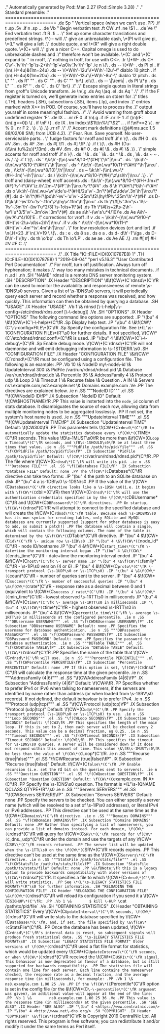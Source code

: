 .\" Automatically generated by Pod::Man 2.27 (Pod::Simple 3.28)
.\"
.\" Standard preamble:
.\" ========================================================================
.de Sp \" Vertical space (when we can't use .PP)
.if t .sp .5v
.if n .sp
..
.de Vb \" Begin verbatim text
.ft CW
.nf
.ne \\$1
..
.de Ve \" End verbatim text
.ft R
.fi
..
.\" Set up some character translations and predefined strings.  \*(-- will
.\" give an unbreakable dash, \*(PI will give pi, \*(L" will give a left
.\" double quote, and \*(R" will give a right double quote.  \*(C+ will
.\" give a nicer C++.  Capital omega is used to do unbreakable dashes and
.\" therefore won't be available.  \*(C` and \*(C' expand to `' in nroff,
.\" nothing in troff, for use with C<>.
.tr \(*W-
.ds C+ C\v'-.1v'\h'-1p'\s-2+\h'-1p'+\s0\v'.1v'\h'-1p'
.ie n \{\
.    ds -- \(*W-
.    ds PI pi
.    if (\n(.H=4u)&(1m=24u) .ds -- \(*W\h'-12u'\(*W\h'-12u'-\" diablo 10 pitch
.    if (\n(.H=4u)&(1m=20u) .ds -- \(*W\h'-12u'\(*W\h'-8u'-\"  diablo 12 pitch
.    ds L" ""
.    ds R" ""
.    ds C` ""
.    ds C' ""
'br\}
.el\{\
.    ds -- \|\(em\|
.    ds PI \(*p
.    ds L" ``
.    ds R" ''
.    ds C`
.    ds C'
'br\}
.\"
.\" Escape single quotes in literal strings from groff's Unicode transform.
.ie \n(.g .ds Aq \(aq
.el       .ds Aq '
.\"
.\" If the F register is turned on, we'll generate index entries on stderr for
.\" titles (.TH), headers (.SH), subsections (.SS), items (.Ip), and index
.\" entries marked with X<> in POD.  Of course, you'll have to process the
.\" output yourself in some meaningful fashion.
.\"
.\" Avoid warning from groff about undefined register 'F'.
.de IX
..
.nr rF 0
.if \n(.g .if rF .nr rF 1
.if (\n(rF:(\n(.g==0)) \{
.    if \nF \{
.        de IX
.        tm Index:\\$1\t\\n%\t"\\$2"
..
.        if !\nF==2 \{
.            nr % 0
.            nr F 2
.        \}
.    \}
.\}
.rr rF
.\"
.\" Accent mark definitions (@(#)ms.acc 1.5 88/02/08 SMI; from UCB 4.2).
.\" Fear.  Run.  Save yourself.  No user-serviceable parts.
.    \" fudge factors for nroff and troff
.if n \{\
.    ds #H 0
.    ds #V .8m
.    ds #F .3m
.    ds #[ \f1
.    ds #] \fP
.\}
.if t \{\
.    ds #H ((1u-(\\\\n(.fu%2u))*.13m)
.    ds #V .6m
.    ds #F 0
.    ds #[ \&
.    ds #] \&
.\}
.    \" simple accents for nroff and troff
.if n \{\
.    ds ' \&
.    ds ` \&
.    ds ^ \&
.    ds , \&
.    ds ~ ~
.    ds /
.\}
.if t \{\
.    ds ' \\k:\h'-(\\n(.wu*8/10-\*(#H)'\'\h"|\\n:u"
.    ds ` \\k:\h'-(\\n(.wu*8/10-\*(#H)'\`\h'|\\n:u'
.    ds ^ \\k:\h'-(\\n(.wu*10/11-\*(#H)'^\h'|\\n:u'
.    ds , \\k:\h'-(\\n(.wu*8/10)',\h'|\\n:u'
.    ds ~ \\k:\h'-(\\n(.wu-\*(#H-.1m)'~\h'|\\n:u'
.    ds / \\k:\h'-(\\n(.wu*8/10-\*(#H)'\z\(sl\h'|\\n:u'
.\}
.    \" troff and (daisy-wheel) nroff accents
.ds : \\k:\h'-(\\n(.wu*8/10-\*(#H+.1m+\*(#F)'\v'-\*(#V'\z.\h'.2m+\*(#F'.\h'|\\n:u'\v'\*(#V'
.ds 8 \h'\*(#H'\(*b\h'-\*(#H'
.ds o \\k:\h'-(\\n(.wu+\w'\(de'u-\*(#H)/2u'\v'-.3n'\*(#[\z\(de\v'.3n'\h'|\\n:u'\*(#]
.ds d- \h'\*(#H'\(pd\h'-\w'~'u'\v'-.25m'\f2\(hy\fP\v'.25m'\h'-\*(#H'
.ds D- D\\k:\h'-\w'D'u'\v'-.11m'\z\(hy\v'.11m'\h'|\\n:u'
.ds th \*(#[\v'.3m'\s+1I\s-1\v'-.3m'\h'-(\w'I'u*2/3)'\s-1o\s+1\*(#]
.ds Th \*(#[\s+2I\s-2\h'-\w'I'u*3/5'\v'-.3m'o\v'.3m'\*(#]
.ds ae a\h'-(\w'a'u*4/10)'e
.ds Ae A\h'-(\w'A'u*4/10)'E
.    \" corrections for vroff
.if v .ds ~ \\k:\h'-(\\n(.wu*9/10-\*(#H)'\s-2\u~\d\s+2\h'|\\n:u'
.if v .ds ^ \\k:\h'-(\\n(.wu*10/11-\*(#H)'\v'-.4m'^\v'.4m'\h'|\\n:u'
.    \" for low resolution devices (crt and lpr)
.if \n(.H>23 .if \n(.V>19 \
\{\
.    ds : e
.    ds 8 ss
.    ds o a
.    ds d- d\h'-1'\(ga
.    ds D- D\h'-1'\(hy
.    ds th \o'bp'
.    ds Th \o'LP'
.    ds ae ae
.    ds Ae AE
.\}
.rm #[ #] #H #V #F C
.\" ========================================================================
.\"
.IX Title "IO::FILE=IO(0X10787E8) 1"
.TH IO::FILE=IO(0X10787E8) 1 "2019-08-04" "perl v5.16.3" "User Contributed Perl Documentation"
.\" For nroff, turn off justification.  Always turn off hyphenation; it makes
.\" way too many mistakes in technical documents.
.if n .ad l
.nh
.SH "NAME"
rdnsd is a remote DNS server monitoring system.
.SH "DESCRIPTION"
.IX Header "DESCRIPTION"
\&\f(CW\*(C`rdnsd\*(C'\fR can be used to monitor the availability and responsiveness of
remote \s-1DNS\s0 servers. Given a list of \s-1DNS\s0 servers, it will periodically
query each server and record whether a response was received, and how
quickly. This information can then be obtained by querying a database.
.SH "USAGE"
.IX Header "USAGE"
.Vb 1
\&        rdnsd [\-\-help|\-\-config=/etc/rdnsd/rdns.conf [\-\-debug]]
.Ve
.SH "OPTIONS"
.IX Header "OPTIONS"
The following command line options are supported:
.IP "\(bu" 4
\&\f(CW\*(C`\-\-help\*(C'\fR
.Sp
Display help text.
.IP "\(bu" 4
\&\f(CW\*(C`\-\-config=FILE\*(C'\fR
.Sp
Specify the configuration file. See \*(L"\s-1CONFIGURATION FILE\*(R"\s0 for further
details. If not specified, \f(CW\*(C`/etc/rdnsd/rdnsd.conf\*(C'\fR is used.
.IP "\(bu" 4
\&\f(CW\*(C`\-\-debug\*(C'\fR
.Sp
Enable debug mode. \f(CW\*(C`rdnsd\*(C'\fR will not daemonise and will emit debugging
information to \s-1STDERR.\s0
.SH "CONFIGURATION FILE"
.IX Header "CONFIGURATION FILE"
\&\f(CW\*(C`rdnsd\*(C'\fR must be configured using a configuration file. The following
is an example:
.PP
.Vb 10
\&        NodeID          my\-node\-id
\&        UpdateInterval  300
\&        PidFile         /var/run/rdnsd/rdnsd.pid
\&        Database        /var/run/rdnsd/rdnsd.db
\&        Percentile      95
\&        AddressFamily   4
\&        Protocol        udp
\&        Loop            3
\&        Timeout         1
\&        Recurse         false
\&        Question        . A IN
\&        Servers         ns1.example.com,ns2.example.net
\&        Domains         example.com
.Ve
.PP
The directives are explained below.
.ie n .SS """NodeID ID"""
.el .SS "\f(CWNodeID ID\fP"
.IX Subsection "NodeID ID"
Default: \f(CW$HOSTNAME\fR
.PP
This value is insterted into the `node_id` column of stats database. It
disambiguates the source of each row, allowing data from multiple
monitoring nodes to be aggregated losslessly.
.PP
If not set, the system's host name is used.
.ie n .SS """UpdateInterval TIME"""
.el .SS "\f(CWUpdateInterval TIME\fP"
.IX Subsection "UpdateInterval TIME"
Default: \f(CW300\fR
.PP
This parameter tells \f(CW\*(C`rdnsd\*(C'\fR to automatically update the statistics
database every \f(CW\*(C`TIME\*(C'\fR seconds. This value \fB\s-1MUST\s0\fR be more than
\&\f(CW\*(C`Loop x Timeout\*(C'\fR seconds, and \fB\s-1SHOULD\s0\fR be at least three times that
value.
.ie n .SS """PidFile /path/to/pid/file"""
.el .SS "\f(CWPidFile /path/to/pid/file\fP"
.IX Subsection "PidFile /path/to/pid/file"
Default: \f(CW\*(C`/var/run/rdnsd/rdnsd.pid\*(C'\fR
.PP
The file where \f(CW\*(C`rdnsd\*(C'\fR will write its pid.
.ie n .SS """Database FILE"""
.el .SS "\f(CWDatabase FILE\fP"
.IX Subsection "Database FILE"
Default: none
.PP
The \f(CW\*(C`Database\*(C'\fR directive can take two forms:
.IP "\(bu" 4
the path to an SQLite database on disk
.IP "\(bu" 4
a \s-1DBI\s0 \s-1DSN\s0
.PP
If the value of the \f(CW\*(C`Database\*(C'\fR directive looks like a \s-1DSN \s0(i.e.
it begins with \f(CW\*(C`dbi:\*(C'\fR) then \f(CW\*(C`rdnsd\*(C'\fR will use the authentication
credentials specified in by the \f(CW\*(C`DBUsername\*(C'\fR and \f(CW\*(C`DBPassword\*(C'\fR
directives.
.PP
On startup, \f(CW\*(C`rdnsd\*(C'\fR will attempt to connect to the specified
database and will create the \f(CW\*(C`rdnsd\*(C'\fR table. Because each \s-1RDBMS\s0
has its own syntax for creating tables, only SQLite and MySQL
databases are currently supported (support for other databases
is easy to add, so submit a patch!)
.PP
The database will contain a single, which will contain the
following columns. The name of the table is determined by the
\&\f(CW\*(C`DTable\*(C'\fR directive.
.IP "\(bu" 4
\&\f(CW\*(C`id\*(C'\fR \- unique row \s-1ID\s0
.IP "\(bu" 4
\&\f(CW\*(C`node_id\*(C'\fR \- node ID/hostname
.IP "\(bu" 4
\&\f(CW\*(C`start_time\*(C'\fR \- date+time the monitoring interval began
.IP "\(bu" 4
\&\f(CW\*(C`ends_time\*(C'\fR \- date+time the monitoring interval ended
.IP "\(bu" 4
\&\f(CW\*(C`host\*(C'\fR \- server name
.IP "\(bu" 4
\&\f(CW\*(C`family\*(C'\fR \- \s-1IP\s0 version (4 or 6)
.IP "\(bu" 4
\&\f(CW\*(C`proto\*(C'\fR \- transport protocol (\s-1UDP\s0 or \s-1TCP\s0)
.IP "\(bu" 4
\&\f(CW\*(C`count\*(C'\fR \- number of queries sent to the server
.IP "\(bu" 4
\&\f(CW\*(C`success\*(C'\fR \- number of successful queries
.IP "\(bu" 4
\&\f(CW\*(C`rate\*(C'\fR \- response rate as a decimal between 0 and 1 (equivalent
to \f(CW\*(C`success / rate\*(C'\fR)
.IP "\(bu" 4
\&\f(CW\*(C`min_time\*(C'\fR \- lowest observed \s-1RTT\s0 in milliseconds
.IP "\(bu" 4
\&\f(CW\*(C`time\*(C'\fR \- average \s-1RTT\s0 in milliseconds
.IP "\(bu" 4
\&\f(CW\*(C`time\*(C'\fR \- highest observed \s-1RTT\s0 in milliseconds
.IP "\(bu" 4
\&\f(CW\*(C`percentile_time\*(C'\fR \- average \s-1RTT\s0 in milliseconds at the
configured percentile.
.ie n .SS """DBUsername USERNAME"""
.el .SS "\f(CWDBUsername USERNAME\fP"
.IX Subsection "DBUsername USERNAME"
Default: none
.PP
Specifies the username for database authentication.
.ie n .SS """DBPassword PASSWORD"""
.el .SS "\f(CWDBPassword PASSWORD\fP"
.IX Subsection "DBPassword PASSWORD"
Default: none
.PP
Specifies the password for database authentication.
.ie n .SS """DBTable TABLE"""
.el .SS "\f(CWDBTable TABLE\fP"
.IX Subsection "DBTable TABLE"
Default: \f(CW\*(C`rdnsd\*(C'\fR
.PP
Specifies the name of the table that \f(CW\*(C`rdnsd\*(C'\fR will use.
.ie n .SS """Percentile PERCENTILE"""
.el .SS "\f(CWPercentile PERCENTILE\fP"
.IX Subsection "Percentile PERCENTILE"
Default: none
.PP
If this option is set, \f(CW\*(C`rdnsd\*(C'\fR will calculate the response time at the
given percentile.
.ie n .SS """AddressFamily (4|6)"""
.el .SS "\f(CWAddressFamily (4|6)\fP"
.IX Subsection "AddressFamily (4|6)"
Default: \f(CW4\fR
.PP
Specifies whether to prefer IPv4 or IPv6 when talking to nameservers, if
the servers are identified by name rather than address (or when loaded
from \s-1SRV\s0 records). If not defined, the default behaviour is to prefer
IPv4.
.ie n .SS """Protocol (udp|tcp)"""
.el .SS "\f(CWProtocol (udp|tcp)\fP"
.IX Subsection "Protocol (udp|tcp)"
Default: \f(CW\*(C`udp\*(C'\fR
.PP
Specify the transport protocol (\s-1UDP\s0 or \s-1TCP\s0) to use.
.ie n .SS """Loop SECONDS"""
.el .SS "\f(CWLoop SECONDS\fP"
.IX Subsection "Loop SECONDS"
Default: \f(CW3\fR
.PP
This specifies the length of the main loop. If this is set to 2, then
each server will be checked every 2 seconds. This value can be a decimal
fraction, eg 0.25.
.ie n .SS """Timeout SECONDS"""
.el .SS "\f(CWTimeout SECONDS\fP"
.IX Subsection "Timeout SECONDS"
Default: \f(CW1\fR
.PP
This specifies the timeout for \s-1DNS\s0 queries. A server will be considered
down if it does not respond within this amount of time. This value
\&\fB\s-1MUST\s0\fR be less than the value of \f(CW\*(C`Loop\*(C'\fR.
.ie n .SS """Recurse (true|false)"""
.el .SS "\f(CWRecurse (true|false)\fP"
.IX Subsection "Recurse (true|false)"
Default: \f(CW\*(C`false\*(C'\fR
.PP
Enable recursion (i.e. set the `rd` bit on the queries sent to servers).
.ie n .SS """Question QUESTION"""
.el .SS "\f(CWQuestion QUESTION\fP"
.IX Subsection "Question QUESTION"
Default: \f(CW\*(C`example.com. IN A\*(C'\fR
.PP
Specify the \s-1DNS\s0 question. The format is \*(L"\s-1QNAME QCLASS QTYPE\*(R".\s0
.ie n .SS """Servers SERVERS"""
.el .SS "\f(CWServers SERVERS\fP"
.IX Subsection "Servers SERVERS"
Default: none
.PP
Specify the servers to be checked. You can either specify a server name
(which will be resolved to a set of \s-1IP\s0 addresses), or literal IPv4 or
IPv6 addresses.
.PP
This directive can't be used at the same time as the \f(CW\*(C`Domains\*(C'\fR
directive.
.ie n .SS """Domains DOMAINS"""
.el .SS "\f(CWDomains DOMAINS\fP"
.IX Subsection "Domains DOMAINS"
Default: none
.PP
Rather than specifying a list of nameservers, you can provide a list of
domains instead. For each domain, \f(CW\*(C`rdnsd\*(C'\fR will query for \f(CW\*(C`SRV\*(C'\fR records
for \f(CW\*(C`_dns._udp\*(C'\fR under the domain and use the targets of any \f(CW\*(C`SRV\*(C'\fR
records returned.
.PP
The server list will be updated when the \s-1TTL\s0 on the \f(CW\*(C`SRV\*(C'\fR records
expires.
.PP
This directive can't be used at the same time as the \f(CW\*(C`Servers\*(C'\fR
directive.
.ie n .SS """StatsFile /path/to/stats/file"""
.el .SS "\f(CWStatsFile /path/to/stats/file\fP"
.IX Subsection "StatsFile /path/to/stats/file"
Default: none
.PP
\&\fBNote:\fR this is a legacy option to provide backwards compatibility with
older versions of \f(CW\*(C`rdnsd\*(C'\fR. It specifies a file to which \f(CW\*(C`rdnsd\*(C'\fR will
write statistics.
.PP
See \*(L"\s-1LEGACY STATISTICS FILE FORMAT\*(R"\s0 for further information.
.SH "RELOADING THE CONFIGURATION FILE"
.IX Header "RELOADING THE CONFIGURATION FILE"
\&\f(CW\*(C`rdnsd\*(C'\fR will reload its configuration if you send it a \f(CW\*(C`SIGHUP\*(C'\fR:
.PP
.Vb 1
\&        $ kill \-HUP \`cat /path/to/pid/file\`
.Ve
.SH "OBTAINING STATISTICS"
.IX Header "OBTAINING STATISTICS"
Every \f(CW\*(C`UpdateInterval\*(C'\fR seconds, \f(CW\*(C`rdnsd\*(C'\fR will write stats to the
database specified by \f(CW\*(C`Database\*(C'\fR, and, if set, the file specified by
\&\f(CW\*(C`StatsFile\*(C'\fR.
.PP
Once the database has been updated, \f(CW\*(C`rdnsd\*(C'\fR's internal data is reset,
so subsequent signals will produce fresh statistical data.
.SS "\s-1LEGACY STATISTICS FILE FORMAT\s0"
.IX Subsection "LEGACY STATISTICS FILE FORMAT"
Older versions of \f(CW\*(C`rdnsd\*(C'\fR used a flat file format for statistics, which
would be updated every \f(CW\*(C`UpdateInterval\*(C'\fR seconds, or when \f(CW\*(C`rdnsd\*(C'\fR
received the \f(CW\*(C`USR1\*(C'\fR signal. This behaviour is now deprecated in favour
of a database, but is still supported for backwards compatibility.
.PP
The statistics file will contain one line for each server. Each line
contains the nameserver checked, the response rate as a decimal
fraction, and the average response time (in milliseconds), for example:
.PP
.Vb 1
\&        ns0.example.com 1.00 25
.Ve
.PP
If the \f(CW\*(C`Percentile\*(C'\fR option is set in the config file (or the
\&\f(CW\*(C`\-\-percentile\*(C'\fR argument was given), an additional value will appear at
the end of the line:
.PP
.Vb 1
\&        ns0.example.com 1.00 25 36
.Ve
.PP
This value is the response time (in milliseconds) at the given
percentile.
.SH "SEE ALSO"
.IX Header "SEE ALSO"
.IP "\(bu" 4
<https://www.centralnic.com/>
.IP "\(bu" 4
<http://www.net\-dns.org/>
.SH "COPYRIGHT"
.IX Header "COPYRIGHT"
\&\f(CW\*(C`rdnsd\*(C'\fR is Copyright 2019 CentralNic Ltd. All rights reserved. This
program is free software; you can redistribute it and/or modify it under
the same terms as Perl itself.
